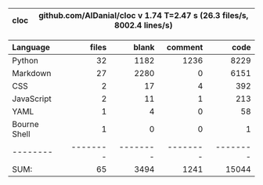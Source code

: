 cloc|github.com/AlDanial/cloc v 1.74  T=2.47 s (26.3 files/s, 8002.4 lines/s)
--- | ---

Language|files|blank|comment|code
:-------|-------:|-------:|-------:|-------:
Python|32|1182|1236|8229
Markdown|27|2280|0|6151
CSS|2|17|4|392
JavaScript|2|11|1|213
YAML|1|4|0|58
Bourne Shell|1|0|0|1
--------|--------|--------|--------|--------
SUM:|65|3494|1241|15044

